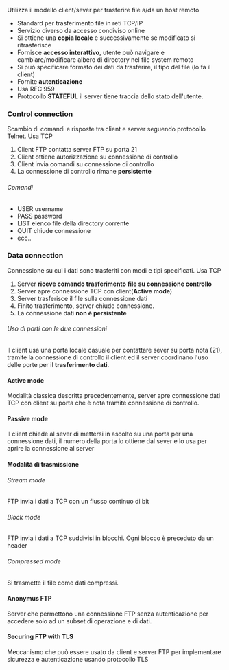 Utilizza il modello client/sever per trasferire file a/da un host remoto

- Standard per trasferimento file in reti TCP/IP
- Servizio diverso da accesso condiviso online
- Si ottiene una **copia locale** e successivamente se modificato si ritrasferisce
- Fornisce **accesso interattivo**, utente può navigare e cambiare/modificare albero di directory nel file system remoto
- Si può specificare formato dei dati da trasferire, il tipo del file (lo fa il client)
- Fornite **autenticazione**
- Usa RFC 959
- Protocollo **STATEFUL** il server tiene traccia dello stato dell'utente.
### Control connection
Scambio di comandi e risposte tra client e server seguendo protocollo Telnet. Usa TCP

1. Client FTP contatta server FTP su porta 21
2. Client ottiene autorizzazione su connessione di controllo
3. Client invia comandi su connessione di controllo
4. La connessione di controllo rimane **persistente**

###### Comandi
- USER username
- PASS password
- LIST elenco file della directory corrente
- QUIT chiude connessione
- ecc..

### Data connection
Connessione su cui i dati sono trasferiti con modi e tipi specificati. Usa TCP

1. Server **riceve comando trasferimento file su connessione controllo**
2. Server apre connessione TCP con client(**Active mode**)
3. Server trasferisce il file sulla connessione dati
4. Finito trasferimento, server chiude connessione.
5. La connessione dati **non è persistente**

###### Uso di porti con le due connessioni
Il client usa una porta locale casuale per contattare sever su porta nota (21), tramite la connessione di controllo il client ed il server coordinano l'uso delle porte per il **trasferimento dati**.

#### Active mode
Modalità classica descritta precedentemente, server apre connessione dati TCP con client su porta che è nota tramite connessione di controllo.

#### Passive mode
Il client chiede al sever di mettersi in ascolto su una porta per una connessione dati, il numero della porta lo ottiene dal sever e lo usa per aprire la connessione al server

#### Modalità di trasmissione
###### Stream mode
FTP invia i dati a TCP con un flusso continuo di bit
###### Block mode
FTP invia i dati a TCP suddivisi in blocchi. Ogni blocco è preceduto da un header
###### Compressed mode
Si trasmette il file come dati compressi.

#### Anonymus FTP
Server che permettono una connessione FTP senza autenticazione per accedere solo ad un subset di operazione e di dati.

#### Securing FTP with TLS
Meccanismo che può essere usato da client e server FTP per implementare sicurezza e autenticazione usando protocollo TLS